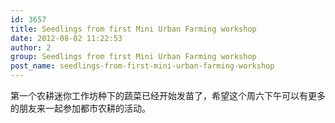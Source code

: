 ```yaml
---
id: 3657
title: Seedlings from first Mini Urban Farming workshop
date: 2012-08-02 11:22:53
author: 2
group: Seedlings from first Mini Urban Farming workshop
post_name: seedlings-from-first-mini-urban-farming-workshop
---
```


第一个农耕迷你工作坊种下的蔬菜已经开始发苗了，希望这个周六下午可以有更多的朋友来一起参加都市农耕的活动。